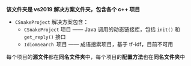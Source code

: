 **该文件夹是 vs2019 解决方案文件夹，包含各个 c++ 项目**

- `CSnakeProject` 解决方案包含：
  - `CSnakeProject` 项目 —— Java 调用的动态链接库，包括 `init()` 和 `get_reply()` 接口
  - `IdiomSearch `项目 —— 成语搜索项目，基于 tf-idf，目前不可用

每个项目的**源文件**都在**同名文件夹**中，每个项目的**配置方法**也在**同名文件夹**中